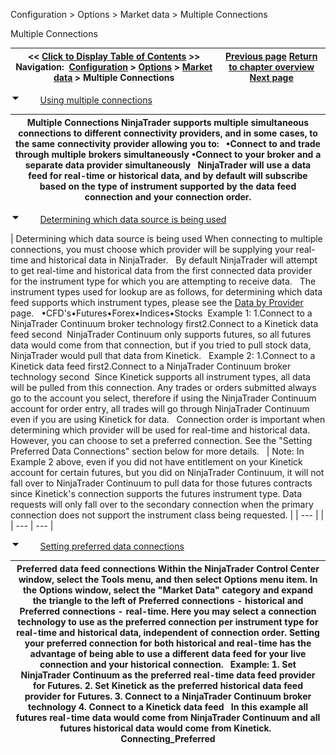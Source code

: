 ﻿


Configuration \> Options \> Market data \> Multiple Connections






















Multiple Connections







| \<\< [Click to Display Table of Contents](multiple_connections.md) \>\> **Navigation:**     [Configuration](configuration-1.md) \> [Options](options-1.md) \> [Market data](options_marketdata-1.md) \> Multiple Connections | [Previous page](real_time_tick_filter-1.md) [Return to chapter overview](options_marketdata-1.md) [Next page](performance_tips2-1.md) |
| --- | --- |














![tog_minus](tog_minus-1.gif)        [Using multiple connections](javascript:HMToggle('toggle','UsingMultipleConnections','UsingMultipleConnections_ICON'))




| Multiple Connections NinjaTrader supports multiple simultaneous connections to different connectivity providers, and in some cases, to the same connectivity provider allowing you to:   •Connect to and trade through multiple brokers simultaneously •Connect to your broker and a separate data provider simultaneously   NinjaTrader will use a data feed for real\-time or historical data, and by default will subscribe based on the type of instrument supported by the data feed connection and your connection order. |
| --- |



![tog_minus](tog_minus-1.gif)        [Determining which data source is being used](javascript:HMToggle('toggle','DeterminingWhatDataIsBeingUsed','DeterminingWhatDataIsBeingUsed_ICON'))




| Determining which data source is being used When connecting to multiple connections, you must choose which provider will be supplying your real\-time and historical data in NinjaTrader.   By default NinjaTrader will attempt to get real\-time and historical data from the first connected data provider for the instrument type for which you are attempting to receive data.    The instrument types used for lookup are as follows, for determining which data feed supports which instrument types, please see the [Data by Provider](data_by_provider-1.md) page.   •CFD's•Futures•Forex•Indices•Stocks  Example 1: 1\.Connect to a NinjaTrader Continuum broker technology first2\.Connect to a Kinetick data feed second  NinjaTrader Continuum only supports futures, so all futures data would come from that connection, but if you tried to pull stock data, NinjaTrader would pull that data from Kinetick.   Example 2: 1\.Connect to a Kinetick data feed first2\.Connect to a NinjaTrader Continuum broker technology second  Since Kinetick supports all instrument types, all data will be pulled from this connection. Any trades or orders submitted always go to the account you select, therefore if using the NinjaTrader Continuum account for order entry, all trades will go through NinjaTrader Continuum even if you are using Kinetick for data.   Connection order is important when determining which provider will be used for real\-time and historical data. However, you can choose to set a preferred connection. See the "Setting Preferred Data Connections" section below for more details.     | Note: In Example 2 above, even if you did not have entitlement on your Kinetick account for certain futures, but you did on NinjaTrader Continuum, it will not fall over to NinjaTrader Continuum to pull data for those futures contracts since Kinetick's connection supports the futures instrument type. Data requests will only fall over to the secondary connection when the primary connection does not support the instrument class being requested. | | --- | |
| --- | --- |



![tog_minus](tog_minus-1.gif)        [Setting preferred data connections](javascript:HMToggle('toggle','SettingPreferredDataConnections','SettingPreferredDataConnections_ICON'))




| Preferred data feed connections Within the NinjaTrader Control Center window, select the Tools menu, and then select Options menu item. In the Options window, select the "Market Data" category and expand the triangle to the left of Preferred connections \- historical and Preferred connections \- real\-time. Here you may select a connection technology to use as the preferred connection per instrument type for real\-time and historical data, independent of connection order. Setting your preferred connection for both historical and real\-time has the advantage of being able to use a different data feed for your live connection and your historical connection.   Example: 1\. Set NinjaTrader Continuum as the preferred real\-time data feed provider for Futures. 2\. Set Kinetick as the preferred historical data feed provider for Futures. 3\. Connect to a NinjaTrader Continuum broker technology 4\. Connect to a Kinetick data feed   In this example all futures real\-time data would come from NinjaTrader Continuum and all futures historical data would come from Kinetick.   Connecting_Preferred |
| --- |










